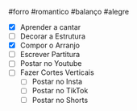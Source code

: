 #forro #romantico #balanço #alegre

- [x] Aprender a cantar
- [ ] Decorar a Estrutura
- [x] Compor o Arranjo
- [ ] Escrever Partitura
- [ ] Postar no Youtube
- [ ] Fazer Cortes Verticais
	- [ ] Postar no Insta
	- [ ] Postar no TikTok
	- [ ] Postar no Shorts